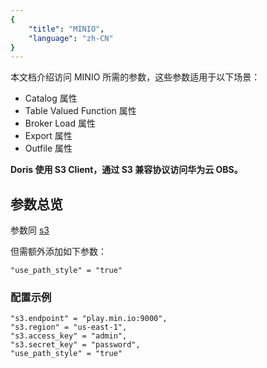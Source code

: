 ```yaml
---
{
    "title": "MINIO",
    "language": "zh-CN"
}
---
```


本文档介绍访问 MINIO 所需的参数，这些参数适用于以下场景：

- Catalog 属性
- Table Valued Function 属性
- Broker Load 属性
- Export 属性
- Outfile 属性

**Doris 使用 S3 Client，通过 S3 兼容协议访问华为云 OBS。**

## 参数总览

参数同 [s3](./s3.md)

但需额外添加如下参数：

```
"use_path_style" = "true"
```

### 配置示例

```
"s3.endpoint" = "play.min.io:9000",  
"s3.region" = "us-east-1",
"s3.access_key" = "admin",
"s3.secret_key" = "password",
"use_path_style" = "true"
```
